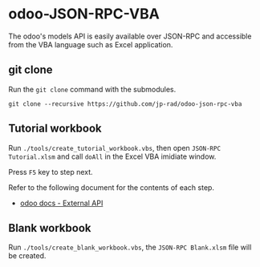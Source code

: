 # odoo-JSON-RPC-VBA
The odoo's models API is easily available over JSON-RPC and accessible from the VBA language such as Excel application.

## git clone

Run the `git clone` command with the submodules.

```
git clone --recursive https://github.com/jp-rad/odoo-json-rpc-vba
```

## Tutorial workbook

Run `./tools/create_tutorial_workbook.vbs`, then open `JSON-RPC Tutorial.xlsm` and call `doAll` in the Excel VBA imidiate window.

Press `F5` key to step next.

Refer to the following document for the contents of each step.

- [odoo docs - External API](https://www.odoo.com/documentation/15.0/developer/misc/api/odoo.html)

## Blank workbook

Run `./tools/create_blank_workbook.vbs`, the `JSON-RPC Blank.xlsm` file will be created.
